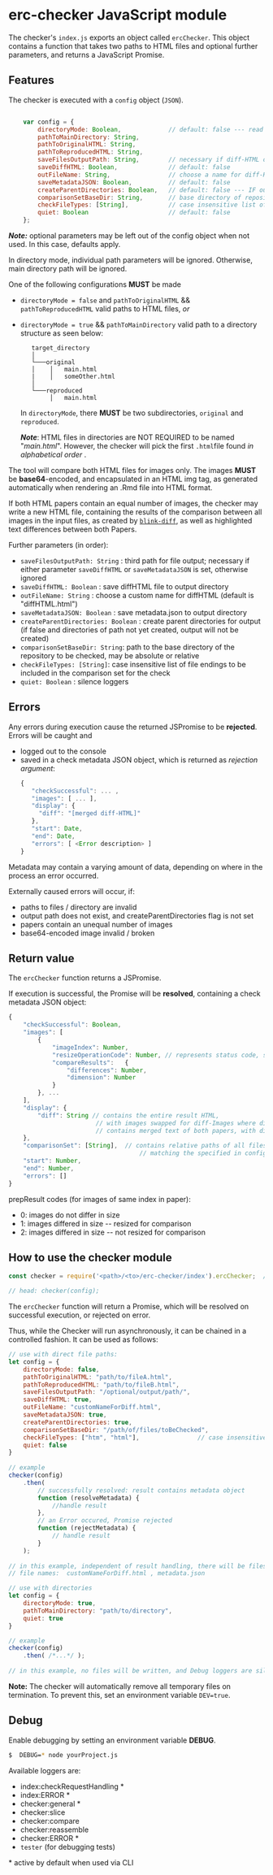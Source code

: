 # erc-checker JavaScript module

The checker's `index.js` exports an object called `ercChecker`.
This object contains a function that takes two paths to HTML files and optional further parameters, and returns a JavaScript Promise. 

## Features

The checker is executed with a `config` object (`JSON`).

```javascript

    var config = {
    	directoryMode: Boolean, 			// default: false --- read papers from directories automatically?  (false: paths for both papers MUST be specified; true: path to directory MUST be specified)
    	pathToMainDirectory: String,
    	pathToOriginalHTML: String,
    	pathToReproducedHTML: String,
    	saveFilesOutputPath: String,		// necessary if diff-HTML or check metadata should be saved
    	saveDiffHTML: Boolean,              // default: false
    	outFileName: String,                // choose a name for diff-HTML (defaults to "diffHTML.html")
    	saveMetadataJSON: Boolean,          // default: false
    	createParentDirectories: Boolean, 	// default: false --- IF outputPath does not yet exist, this flag MUST be set true; otherwise, the check fails
    	comparisonSetBaseDir: String,       // base directory of repository to be checked, used to create a file list (glob)
        checkFileTypes: [String],			// case insensitive list of file endings to be included; currently defaults to ["htm", "html"]
    	quiet: Boolean                      // default: false
    };

```


___Note:___ optional parameters may be left out of the config object when not used. In this case, defaults apply.

In directory mode, individual path parameters will be ignored. Otherwise, main directory path will be ignored.
 
One of the following configurations __MUST__ be made
 - `directoryMode = false` and `pathToOriginalHTML` && `pathToReproducedHTML` valid paths to HTML files, _or_
 - `directoryMode = true` && `pathToMainDirectory` valid path to a directory structure as seen below:
   ```
      target_directory    
      │
      └───original
      │    │   main.html
      |    │   someOther.html
      │   
      └───reproduced
           │   main.html
   ```
 
   In `directoryMode`, there __MUST__ be two subdirectories, `original` and `reproduced`.
    
   ___Note___: HTML files in directories are NOT REQUIRED to be named "_main.html_". However, the checker will pick the first `.html`file found _in alphabetical order_ . 
 
The tool will compare both HTML files for images only.
The images __MUST__ be __base64__-encoded, and encapsulated in an HTML img tag, as generated automatically when rendering an .Rmd file into HTML format.

If both HTML papers contain an equal number of images, the checker may write a new HTML file, containing the results of the comparison between all images in the input files, as created by [`blink-diff`](http://yahoo.github.io/blink-diff/), as well as highlighted text differences between both Papers. 

Further parameters (in order): 

- `saveFilesOutputPath: String` : third path for file output; necessary if either parameter `saveDiffHTML` or `saveMetadataJSON` is set, otherwise ignored
- `saveDiffHTML: Boolean` : save diffHTML file to output directory
- `outFileName: String` : choose a custom name for diffHTML (default is "diffHTML.html")
- `saveMetadataJSON: Boolean` : save metadata.json to output directory
- `createParentDirectories: Boolean` : create parent directories for output (if false and directories of path not yet created, output will not be created) 
- `comparisonSetBaseDir: String`: path to the base directory of the repository to be checked, may be absolute or relative
- `checkFileTypes: [String]`:	case insensitive list of file endings to be included in the comparison set for the check
- `quiet: Boolean` : silence loggers

## Errors

Any errors during execution cause the returned JSPromise to be __rejected__. Errors will be caught and
 - logged out to the console
 - saved in a check metadata JSON object, which is returned as _rejection argument_:
   ```javascript
   {
   	  "checkSuccessful": ... ,
   	  "images": [ ... ],
   	  "display": {
   	    "diff": "[merged diff-HTML]"
   	  },
      "start": Date,
      "end": Date,
      "errors": [ <Error description> ] 
   }
   ```

Metadata may contain a varying amount of data, depending on where in the process an error occurred.

Externally caused errors will occur, if:
- paths to files / directory are invalid
- output path does not exist, and createParentDirectories flag is not set
- papers contain an unequal number of images
- base64-encoded image invalid / broken

## Return value

The `ercChecker` function returns a JSPromise. 

If execution is successful, the Promise will be __resolved__, containing a check metadata JSON object:

```javascript
{
    "checkSuccessful": Boolean,
    "images": [	
        {
            "imageIndex": Number,
            "resizeOperationCode": Number, // represents status code, see below
            "compareResults":	{
                "differences": Number,
                "dimension": Number
            }
        }, ...
    ],
    "display": {
        "diff": String // contains the entire result HTML, 
                        // with images swapped for diff-Images where differences were found;
                        // contains merged text of both papers, with differences highlighted
    },
    "comparisonSet": [String],  // contains relative paths of all files with file type ending 
                                    // matching the specified in config file using the `checkFileTypes` attribute              
    "start": Number,
    "end": Number,
    "errors": [] 
}
 ```

prepResult codes (for images of same index in paper):
- 0: images do not differ in size
- 1: images differed in size -- resized for comparison
- 2: images differed in size -- not resized for comparison

## How to use the checker module

```javascript
const checker = require('<path>/<to>/erc-checker/index').ercChecker;  // import the ercChecker module, which is a function

// head: checker(config);    
```

The `ercChecker` function will return a Promise, which will be resolved on successful execution, or rejected on error.

Thus, while the Checker will run asynchronously, it can be chained in a controlled fashion.
It can be used as follows: 

```javascript
// use with direct file paths: 
let config = {
    directoryMode: false, 
    pathToOriginalHTML: "path/to/fileA.html",
    pathToReproducedHTML: "path/to/fileB.html",
    saveFilesOutputPath: "/optional/output/path/",
    saveDiffHTML: true,
    outFileName: "customNameForDiff.html",
    saveMetadataJSON: true,
    createParentDirectories: true,
    comparisonSetBaseDir: "/path/of/files/toBeChecked",
    checkFileTypes: ["htm", "html"],				// case insensitive list of file endings to be included
    quiet: false
}
    
// example
checker(config)
    .then(
        // successfully resolved: result contains metadata object
        function (resolveMetadata) {
            //handle result 
        },
        // an Error occured, Promise rejected
        function (rejectMetadata) {
            // handle result
        }
    );
   
// in this example, independent of result handling, there will be files for resulting HTML and Metadata JSON saved to specified outputlocation
// file names:  customNameForDiff.html , metadata.json 
```

```javascript
// use with directories
let config = {
    directoryMode: true, 
    pathToMainDirectory: "path/to/directory",
    quiet: true
}

// example
checker(config)
    .then( /*...*/ );
    
// in this example, no files will be written, and Debug loggers are silenced
```


__Note:__ The checker will automatically remove all temporary files on termination. To prevent this, set an environment variable `DEV=true`.

## Debug

Enable debugging by setting an environment variable **DEBUG**.

```bash
$  DEBUG=* node yourProject.js
```
 
Available loggers are:

* index:checkRequestHandling *
* index:ERROR *
* checker:general *
* checker:slice
* checker:compare
* checker:reassemble
* checker:ERROR *
* `tester` (for debugging tests)

\* active by default when used via CLI
